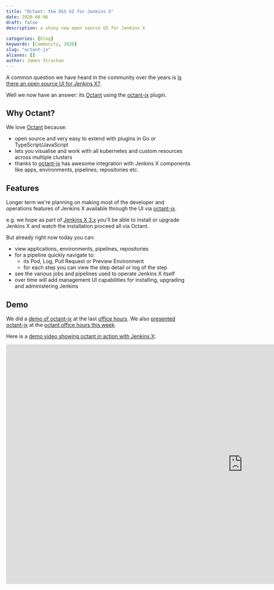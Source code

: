 ```yaml
---
title: "Octant: the OSS UI for Jenkins X"
date: 2020-08-06
draft: false
description: a shiny new open source UI for Jenkins X
  
categories: [blog]
keywords: [Community, 2020]
slug: "octant-jx"
aliases: []
author: James Strachan
---
```


A common question we have heard in the community over the years is [Is there an open source UI for Jenkins X?](/docs/resources/faq/config/#is-there-a-ui-available-for-jenkins-x). 

Well we now have an answer: its [Octant](https://github.com/vmware-tanzu/octant) using the [octant-jx](https://github.com/jenkins-x/octant-jx) plugin.

## Why Octant?

We love [Octant](https://github.com/vmware-tanzu/octant) because:

* open source and very easy to extend with plugins in Go or TypeScript/JavaScript
* lets you visualise and work with all kubernetes and custom resources across multiple clusters
* thanks to [octant-jx](https://github.com/jenkins-x/octant-jx)  has awesome integration with Jenkins X components like apps, environments, pipelines, repositories etc.

## Features

Longer term we're planning on making most of the developer and operations features of Jenkins X available through the UI via [octant-jx](https://github.com/jenkins-x/octant-jx). 

e.g. we hope as part of [Jenkins X 3.x](https://github.com/jenkins-x/enhancements/issues/36) you'll be able to install or upgrade Jenkins X and watch the installation proceed all via Octant.
 
But already right now today you can:

* view applications, environments, pipelines, repositories
* for a pipeline quickly navigate to:
  * its Pod, Log, Pull Request or Preview Environment
  * for each step you can view the step detail or log of the step
* see the various jobs and pipelines used to operate Jenkins X itself
* over time will add management UI capabilities for installing, upgrading and administering Jenkins  

## Demo

We did a [demo of octant-jx](https://youtu.be/Njl247hjRuU?t=186) at the last [office hours](https://jenkins-x.io/community/office_hours/). We also [presented octant-jx](https://www.youtube.com/watch?v=Njl247hjRuU&t=2027s) at the [octant office hours this week](https://octant.dev/community/).

Here is a [demo video showing octant in action with Jenkins X](https://www.youtube.com/watch?v=2LCPHi0BnUg&feature=youtu.be):

 <iframe width="1292" height="654" src="https://www.youtube.com/embed/2LCPHi0BnUg" frameborder="0" allow="accelerometer; autoplay; encrypted-media; gyroscope; picture-in-picture" allowfullscreen></iframe>
